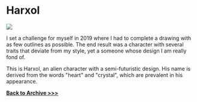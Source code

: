 # Harxol


<img src="https://arrowarchive.github.io/The-Arrowarchive/images/Harxol.png"
onContextMenu="return false;">

I set a challenge for myself in 2019 where I had to complete a drawing with as few outlines as possible. The end result was a character with several traits that deviate from my style, yet a someone whose design I am really fond of.

This is Harxol, an alien character with a semi-futuristic design. His name is derived from the words "heart" and "crystal", which are prevalent in his appearance. 

**[Back to Archive >>>](https://arrowarchive.github.io/The-Arrowarchive/gallery)**
